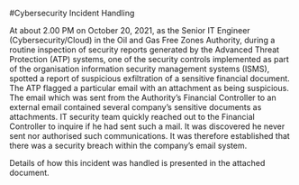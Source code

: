 #Cybersecurity Incident Handling

At about 2.00 PM on October 20, 2021, as the Senior IT Engineer (Cybersecurity/Cloud) in the Oil and Gas Free Zones Authority, during a routine inspection of security reports generated by the Advanced Threat Protection (ATP) systems, one of the security controls implemented as part of the organisation information security management systems (ISMS), spotted a report of suspicious exfiltration of a sensitive financial document. The ATP flagged a particular email with an attachment as being suspicious. The email which was sent from the Authority’s Financial Controller to an external email contained several company’s sensitive documents as attachments.  IT security team quickly reached out to the Financial Controller to inquire if he had sent such a mail. It was discovered he never sent nor authorised such communications. It was therefore established that there was a security breach within the company’s email system.

Details of how this incident was handled is presented in the attached document.

